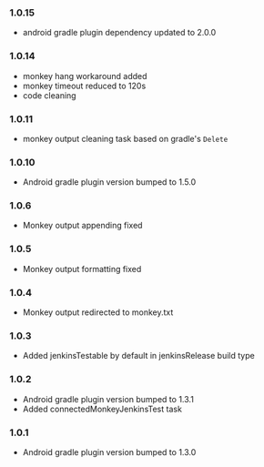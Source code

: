 ### 1.0.15
- android gradle plugin dependency updated to 2.0.0
### 1.0.14
- monkey hang workaround added
- monkey timeout reduced to 120s
- code cleaning
### 1.0.11
- monkey output cleaning task based on gradle's `Delete`
### 1.0.10
- Android gradle plugin version bumped to 1.5.0
### 1.0.6
- Monkey output appending fixed
### 1.0.5
- Monkey output formatting fixed
### 1.0.4
- Monkey output redirected to monkey.txt
### 1.0.3
- Added jenkinsTestable by default in jenkinsRelease build type
### 1.0.2
- Android gradle plugin version bumped to 1.3.1
- Added connectedMonkeyJenkinsTest task
### 1.0.1
- Android gradle plugin version bumped to 1.3.0
